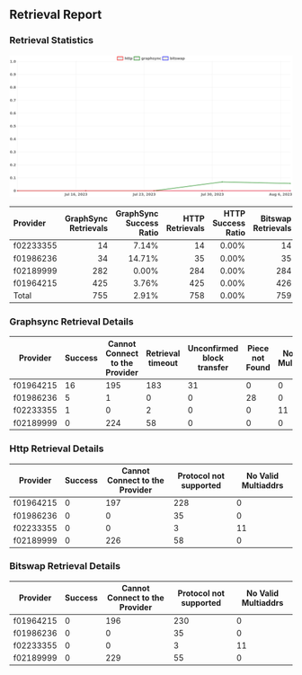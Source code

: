 ## Retrieval Report
### Retrieval Statistics
<img src="https://raw.githubusercontent.com/data-preservation-programs/filplus-checker-assets/main/filecoin-project/filecoin-plus-large-datasets/issues/1613/1691552058553.png"/>

| Provider  | GraphSync Retrievals | GraphSync Success Ratio | HTTP Retrievals | HTTP Success Ratio | Bitswap Retrievals | Bitswap Success Ratio |
| :-------- | -------------------: | ----------------------: | --------------: | -----------------: | -----------------: | --------------------: |
| f02233355 |                   14 |                   7.14% |              14 |              0.00% |                 14 |                 0.00% |
| f01986236 |                   34 |                  14.71% |              35 |              0.00% |                 35 |                 0.00% |
| f02189999 |                  282 |                   0.00% |             284 |              0.00% |                284 |                 0.00% |
| f01964215 |                  425 |                   3.76% |             425 |              0.00% |                426 |                 0.00% |
| Total     |                  755 |                   2.91% |             758 |              0.00% |                759 |                 0.00% |

### Graphsync Retrieval Details
| Provider  | Success | Cannot Connect to the Provider | Retrieval timeout | Unconfirmed block transfer | Piece not Found | No Valid Multiaddrs |
| --------- | ------- | ------------------------------ | ----------------- | -------------------------- | --------------- | ------------------- |
| f01964215 | 16      | 195                            | 183               | 31                         | 0               | 0                   |
| f01986236 | 5       | 1                              | 0                 | 0                          | 28              | 0                   |
| f02233355 | 1       | 0                              | 2                 | 0                          | 0               | 11                  |
| f02189999 | 0       | 224                            | 58                | 0                          | 0               | 0                   |

### Http Retrieval Details
| Provider  | Success | Cannot Connect to the Provider | Protocol not supported | No Valid Multiaddrs |
| --------- | ------- | ------------------------------ | ---------------------- | ------------------- |
| f01964215 | 0       | 197                            | 228                    | 0                   |
| f01986236 | 0       | 0                              | 35                     | 0                   |
| f02233355 | 0       | 0                              | 3                      | 11                  |
| f02189999 | 0       | 226                            | 58                     | 0                   |

### Bitswap Retrieval Details
| Provider  | Success | Cannot Connect to the Provider | Protocol not supported | No Valid Multiaddrs |
| --------- | ------- | ------------------------------ | ---------------------- | ------------------- |
| f01964215 | 0       | 196                            | 230                    | 0                   |
| f01986236 | 0       | 0                              | 35                     | 0                   |
| f02233355 | 0       | 0                              | 3                      | 11                  |
| f02189999 | 0       | 229                            | 55                     | 0                   |
